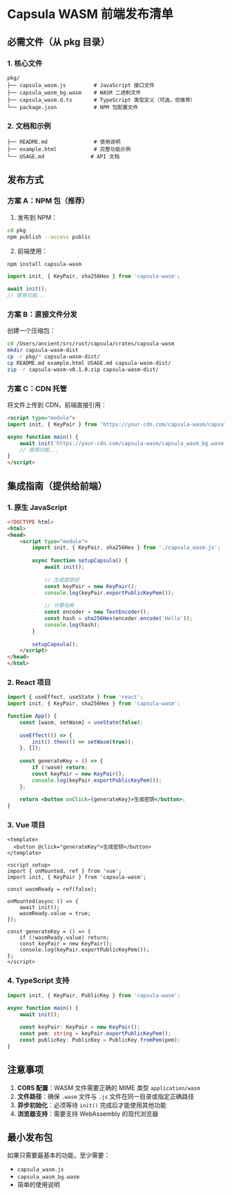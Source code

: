 # Capsula WASM 前端发布清单

## 必需文件（从 pkg 目录）

### 1. 核心文件
```
pkg/
├── capsula_wasm.js         # JavaScript 接口文件
├── capsula_wasm_bg.wasm    # WASM 二进制文件
├── capsula_wasm.d.ts       # TypeScript 类型定义（可选，但推荐）
└── package.json            # NPM 包配置文件
```

### 2. 文档和示例
```
├── README.md               # 使用说明
├── example.html            # 完整功能示例
└── USAGE.md               # API 文档
```

## 发布方式

### 方案 A：NPM 包（推荐）

1. 发布到 NPM：
```bash
cd pkg
npm publish --access public
```

2. 前端使用：
```bash
npm install capsula-wasm
```

```javascript
import init, { KeyPair, sha256Hex } from 'capsula-wasm';

await init();
// 使用功能...
```

### 方案 B：直接文件分发

创建一个压缩包：
```bash
cd /Users/ancient/src/rust/capsula/crates/capsula-wasm
mkdir capsula-wasm-dist
cp -r pkg/* capsula-wasm-dist/
cp README.md example.html USAGE.md capsula-wasm-dist/
zip -r capsula-wasm-v0.1.0.zip capsula-wasm-dist/
```

### 方案 C：CDN 托管

将文件上传到 CDN，前端直接引用：
```html
<script type="module">
import init, { KeyPair } from 'https://your-cdn.com/capsula-wasm/capsula_wasm.js';

async function main() {
    await init('https://your-cdn.com/capsula-wasm/capsula_wasm_bg.wasm');
    // 使用功能...
}
</script>
```

## 集成指南（提供给前端）

### 1. 原生 JavaScript
```html
<!DOCTYPE html>
<html>
<head>
    <script type="module">
        import init, { KeyPair, sha256Hex } from './capsula_wasm.js';
        
        async function setupCapsula() {
            await init();
            
            // 生成密钥对
            const keyPair = new KeyPair();
            console.log(keyPair.exportPublicKeyPem());
            
            // 计算哈希
            const encoder = new TextEncoder();
            const hash = sha256Hex(encoder.encode('Hello'));
            console.log(hash);
        }
        
        setupCapsula();
    </script>
</head>
</html>
```

### 2. React 项目
```jsx
import { useEffect, useState } from 'react';
import init, { KeyPair, sha256Hex } from 'capsula-wasm';

function App() {
    const [wasm, setWasm] = useState(false);
    
    useEffect(() => {
        init().then(() => setWasm(true));
    }, []);
    
    const generateKey = () => {
        if (!wasm) return;
        const keyPair = new KeyPair();
        console.log(keyPair.exportPublicKeyPem());
    };
    
    return <button onClick={generateKey}>生成密钥</button>;
}
```

### 3. Vue 项目
```vue
<template>
  <button @click="generateKey">生成密钥</button>
</template>

<script setup>
import { onMounted, ref } from 'vue';
import init, { KeyPair } from 'capsula-wasm';

const wasmReady = ref(false);

onMounted(async () => {
    await init();
    wasmReady.value = true;
});

const generateKey = () => {
    if (!wasmReady.value) return;
    const keyPair = new KeyPair();
    console.log(keyPair.exportPublicKeyPem());
};
</script>
```

### 4. TypeScript 支持
```typescript
import init, { KeyPair, PublicKey } from 'capsula-wasm';

async function main() {
    await init();
    
    const keyPair: KeyPair = new KeyPair();
    const pem: string = keyPair.exportPublicKeyPem();
    const publicKey: PublicKey = PublicKey.fromPem(pem);
}
```

## 注意事项

1. **CORS 配置**：WASM 文件需要正确的 MIME 类型 `application/wasm`
2. **文件路径**：确保 `.wasm` 文件与 `.js` 文件在同一目录或指定正确路径
3. **异步初始化**：必须等待 `init()` 完成后才能使用其他功能
4. **浏览器支持**：需要支持 WebAssembly 的现代浏览器

## 最小发布包

如果只需要最基本的功能，至少需要：
- `capsula_wasm.js`
- `capsula_wasm_bg.wasm`
- 简单的使用说明
